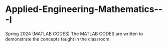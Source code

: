 # Applied-Engineering-Mathematics---I
Spring 2024 (MATLAB CODES)
The MATLAB CODES are written to demonstrate the concepts taught in the classroom.
